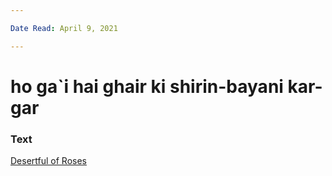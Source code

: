 ```yaml
---

Date Read: April 9, 2021

---
```


# ho ga`i hai ghair ki shirin-bayani kar-gar

### Text
[Desertful of Roses](http://www.columbia.edu/itc/mealac/pritchett/00ghalib/103/index_103.html)

